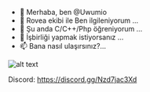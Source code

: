 - 👋 Merhaba, ben @Uwumio
- 👀 Rovea ekibi ile Ben ilgileniyorum ...
- 🌱 Şu anda C/C++/Php öğreniyorum ...
- 💞️ İşbirliği yapmak istiyorsanız ...
- 📫 Bana nasıl ulaşırsınız?...

![alt text](https://wallpapercave.com/wp/wp10474946.png)

Discord: https://discord.gg/Nzd7jac3Xd
